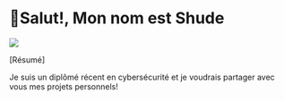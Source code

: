 # 👋Salut!, Mon nom est Shude
<a href="https://www.linkedin.com/in/shude-he-b1199519a/"><img src="https://img.shields.io/badge/-LinkedIn-0072b1?&style=for-the-badge&logo=linkedin&logoColor=white" /></a>

[Résumé]

Je suis un diplômé récent en cybersécurité et je voudrais partager avec vous mes projets personnels!
<!---
ShudeIsLearning/ShudeIsLearning is a ✨ special ✨ repository because its `README.md` (this file) appears on your GitHub profile.
You can click the Preview link to take a look at your changes.
--->
